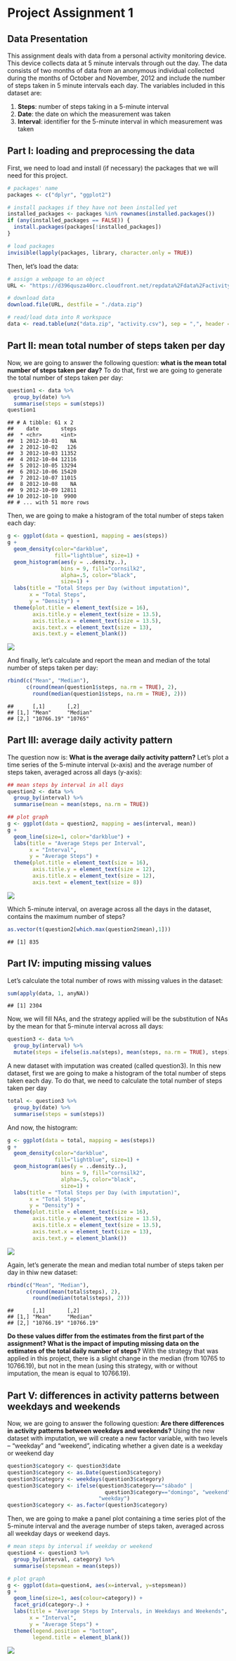 Project Assignment 1
================

## Data Presentation

This assignment deals with data from a personal activity monitoring
device. This device collects data at 5 minute intervals through out the
day. The data consists of two months of data from an anonymous
individual collected during the months of October and November, 2012 and
include the number of steps taken in 5 minute intervals each day. The
variables included in this dataset are:

1.  **Steps**: number of steps taking in a 5-minute interval
2.  **Date**: the date on which the measurement was taken
3.  **Interval**: identifier for the 5-minute interval in which
    measurement was taken

## Part I: loading and preprocessing the data

First, we need to load and install (if necessary) the packages that we
will need for this project.

``` r
# packages' name
packages <- c("dplyr", "ggplot2")

# install packages if they have not been installed yet
installed_packages <- packages %in% rownames(installed.packages())
if (any(installed_packages == FALSE)) {
  install.packages(packages[!installed_packages])
}

# load packages
invisible(lapply(packages, library, character.only = TRUE))
```

Then, let’s load the data:

``` r
# assign a webpage to an object
URL <- "https://d396qusza40orc.cloudfront.net/repdata%2Fdata%2Factivity.zip" 

# download data
download.file(URL, destfile = "./data.zip") 

# read/load data into R workspace
data <- read.table(unz("data.zip", "activity.csv"), sep = ",", header = TRUE)
```

## Part II: mean total number of steps taken per day

Now, we are going to answer the following question: **what is the mean
total number of steps taken per day?** To do that, first we are going to
generate the total number of steps taken per day:

``` r
question1 <- data %>%
  group_by(date) %>%
  summarise(steps = sum(steps))
question1
```

    ## # A tibble: 61 x 2
    ##    date       steps
    ##  * <chr>      <int>
    ##  1 2012-10-01    NA
    ##  2 2012-10-02   126
    ##  3 2012-10-03 11352
    ##  4 2012-10-04 12116
    ##  5 2012-10-05 13294
    ##  6 2012-10-06 15420
    ##  7 2012-10-07 11015
    ##  8 2012-10-08    NA
    ##  9 2012-10-09 12811
    ## 10 2012-10-10  9900
    ## # ... with 51 more rows

Then, we are going to make a histogram of the total number of steps
taken each day:

``` r
g <- ggplot(data = question1, mapping = aes(steps))
g + 
  geom_density(color="darkblue", 
               fill="lightblue", size=1) + 
  geom_histogram(aes(y = ..density..), 
                 bins = 9, fill="cornsilk2", 
                 alpha=.5, color="black", 
                 size=1) + 
  labs(title = "Total Steps per Day (without imputation)",
       x = "Total Steps",
       y = "Density") + 
  theme(plot.title = element_text(size = 16),
        axis.title.y = element_text(size = 13.5),
        axis.title.x = element_text(size = 13.5),
        axis.text.x = element_text(size = 13),
        axis.text.y = element_blank())
```

![](PA1_template_files/figure-gfm/hist%20total%20per%20day-1.png)<!-- -->

And finally, let’s calculate and report the mean and median of the total
number of steps taken per day:

``` r
rbind(c("Mean", "Median"), 
      c(round(mean(question1$steps, na.rm = TRUE), 2), 
        round(median(question1$steps, na.rm = TRUE), 2)))
```

    ##      [,1]       [,2]    
    ## [1,] "Mean"     "Median"
    ## [2,] "10766.19" "10765"

## Part III: average daily activity pattern

The question now is: **What is the average daily activity pattern?**
Let’s plot a time series of the 5-minute interval (x-axis) and the
average number of steps taken, averaged across all days (y-axis):

``` r
## mean steps by interval in all days
question2 <- data %>% 
  group_by(interval) %>%
  summarise(mean = mean(steps, na.rm = TRUE))

## plot graph
g <- ggplot(data = question2, mapping = aes(interval, mean))
g + 
  geom_line(size=1, color="darkblue") + 
  labs(title = "Average Steps per Interval",
       x = "Interval",
       y = "Average Steps") + 
  theme(plot.title = element_text(size = 16),
        axis.title.y = element_text(size = 12),
        axis.title.x = element_text(size = 12),
        axis.text = element_text(size = 8))
```

![](PA1_template_files/figure-gfm/average%20steps%20by%20intervals-1.png)<!-- -->

Which 5-minute interval, on average across all the days in the dataset,
contains the maximum number of steps?

``` r
as.vector(t(question2[which.max(question2$mean),1]))
```

    ## [1] 835

## Part IV: imputing missing values

Let’s calculate the total number of rows with missing values in the
dataset:

``` r
sum(apply(data, 1, anyNA))
```

    ## [1] 2304

Now, we will fill NAs, and the strategy applied will be the substitution
of NAs by the mean for that 5-minute interval across all days:

``` r
question3 <- data %>%
  group_by(interval) %>%
  mutate(steps = ifelse(is.na(steps), mean(steps, na.rm = TRUE), steps))
```

A new dataset with imputation was created (called question3). In this
new dataset, first we are going to make a histogram of the total number
of steps taken each day. To do that, we need to calculate the total
number of steps taken per day

``` r
total <- question3 %>%
  group_by(date) %>%
  summarise(steps = sum(steps))
```

And now, the histogram:

``` r
g <- ggplot(data = total, mapping = aes(steps))
g + 
  geom_density(color="darkblue", 
               fill="lightblue", size=1) + 
  geom_histogram(aes(y = ..density..), 
                 bins = 9, fill="cornsilk2", 
                 alpha=.5, color="black", 
                 size=1) + 
  labs(title = "Total Steps per Day (with imputation)",
       x = "Total Steps",
       y = "Density") + 
  theme(plot.title = element_text(size = 16),
        axis.title.y = element_text(size = 13.5),
        axis.title.x = element_text(size = 13.5),
        axis.text.x = element_text(size = 13),
        axis.text.y = element_blank())
```

![](PA1_template_files/figure-gfm/new%20hist%20total%20per%20day-1.png)<!-- -->

Again, let’s generate the mean and median total number of steps taken
per day in thiw new dataset:

``` r
rbind(c("Mean", "Median"), 
      c(round(mean(total$steps), 2), 
        round(median(total$steps), 2)))
```

    ##      [,1]       [,2]      
    ## [1,] "Mean"     "Median"  
    ## [2,] "10766.19" "10766.19"

**Do these values differ from the estimates from the first part of the
assignment? What is the impact of imputing missing data on the estimates
of the total daily number of steps?** With the strategy that was applied
in this project, there is a slight change in the median (from 10765 to
10766.19), but not in the mean (using this strategy, with or without
imputation, the mean is equal to 10766.19).

## Part V: differences in activity patterns between weekdays and weekends

Now, we are going to answer the following question: **Are there
differences in activity patterns between weekdays and weekends?** Using
the new dataset with imputation, we will create a new factor variable,
with two levels – “weekday” and “weekend”, indicating whether a given
date is a weekday or weekend day

``` r
question3$category <- question3$date
question3$category <- as.Date(question3$category)
question3$category <- weekdays(question3$category)
question3$category <- ifelse(question3$category=="sábado" | 
                               question3$category=="domingo", "weekend", 
                             "weekday")
question3$category <- as.factor(question3$category)
```

Then, we are going to make a panel plot containing a time series plot of
the 5-minute interval and the average number of steps taken, averaged
across all weekday days or weekend days.

``` r
# mean steps by interval if weekday or weekend
question4 <- question3 %>%
  group_by(interval, category) %>%
  summarise(stepsmean = mean(steps))

# plot graph
g <- ggplot(data=question4, aes(x=interval, y=stepsmean))
g + 
  geom_line(size=1, aes(colour=category)) +
  facet_grid(category~.) + 
  labs(title = "Average Steps by Intervals, in Weekdays and Weekends",
       x = "Interval",
       y = "Average Steps") + 
  theme(legend.position = "bottom",
        legend.title = element_blank())
```

![](PA1_template_files/figure-gfm/steps%20by%20intervals%20in%20weekday/weekend-1.png)<!-- -->
